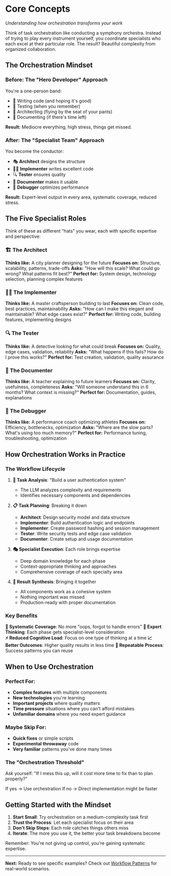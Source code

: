 # Core Concepts

*Understanding how orchestration transforms your work*

Think of task orchestration like conducting a symphony orchestra. Instead of trying to play every instrument yourself, you coordinate specialists who each excel at their particular role. The result? Beautiful complexity from organized collaboration.

## The Orchestration Mindset

### Before: The "Hero Developer" Approach
You're a one-person band:
- 🎸 Writing code (and hoping it's good)
- 🥁 Testing (when you remember)
- 🎹 Architecting (flying by the seat of your pants)
- 🎺 Documenting (if there's time left)

**Result:** Mediocre everything, high stress, things get missed.

### After: The "Specialist Team" Approach
You become the conductor:
- 🎭 **Architect** designs the structure
- 👩‍💻 **Implementer** writes excellent code
- 🔍 **Tester** ensures quality
- 📝 **Documenter** makes it usable
- 🐛 **Debugger** optimizes performance

**Result:** Expert-level output in every area, systematic coverage, reduced stress.

## The Five Specialist Roles

Think of these as different "hats" you wear, each with specific expertise and perspective:

### 🏗️ The Architect
**Thinks like:** A city planner designing for the future
**Focuses on:** Structure, scalability, patterns, trade-offs
**Asks:** "How will this scale? What could go wrong? What patterns fit best?"
**Perfect for:** System design, technology selection, planning complex features

### 👩‍💻 The Implementer  
**Thinks like:** A master craftsperson building to last
**Focuses on:** Clean code, best practices, maintainability
**Asks:** "How can I make this elegant and maintainable? What edge cases exist?"
**Perfect for:** Writing code, building features, implementing designs

### 🔍 The Tester
**Thinks like:** A detective looking for what could break
**Focuses on:** Quality, edge cases, validation, reliability
**Asks:** "What happens if this fails? How do I prove this works?"
**Perfect for:** Test creation, validation, quality assurance

### 📝 The Documenter
**Thinks like:** A teacher explaining to future learners
**Focuses on:** Clarity, usefulness, completeness
**Asks:** "Will someone understand this in 6 months? What context is missing?"
**Perfect for:** Documentation, guides, explanations

### 🐛 The Debugger
**Thinks like:** A performance coach optimizing athletes
**Focuses on:** Efficiency, bottlenecks, optimization
**Asks:** "Where are the slow parts? What's using too much memory?"
**Perfect for:** Performance tuning, troubleshooting, optimization

## How Orchestration Works in Practice

### The Workflow Lifecycle

1. **🎯 Task Analysis**: "Build a user authentication system"
   - The LLM analyzes complexity and requirements
   - Identifies necessary components and dependencies

2. **📋 Task Planning**: Breaking it down
   - **Architect**: Design security model and data structure
   - **Implementer**: Build authentication logic and endpoints
   - **Implementer**: Create password hashing and session management
   - **Tester**: Write security tests and edge case validation
   - **Documenter**: Create setup and usage documentation

3. **🎭 Specialist Execution**: Each role brings expertise
   - Deep domain knowledge for each phase
   - Context-appropriate thinking and approaches
   - Comprehensive coverage of each specialty area

4. **🔗 Result Synthesis**: Bringing it together
   - All components work as a cohesive system
   - Nothing important was missed
   - Production-ready with proper documentation

### Key Benefits

**🎯 Systematic Coverage**: No more "oops, forgot to handle errors"
**🧠 Expert Thinking**: Each phase gets specialist-level consideration  
**⚡ Reduced Cognitive Load**: Focus on one type of thinking at a time
**📈 Better Outcomes**: Higher quality results in less time
**🔄 Repeatable Process**: Success patterns you can reuse

## When to Use Orchestration

### Perfect For:
- **Complex features** with multiple components
- **New technologies** you're learning
- **Important projects** where quality matters
- **Time pressure** situations where you can't afford mistakes
- **Unfamiliar domains** where you need expert guidance

### Maybe Skip For:
- **Quick fixes** or simple scripts
- **Experimental throwaway** code
- **Very familiar** patterns you've done many times

### The "Orchestration Threshold"

Ask yourself: "If I mess this up, will it cost more time to fix than to plan properly?"

If yes → Use orchestration
If no → Direct implementation might be faster

## Getting Started with the Mindset

1. **Start Small**: Try orchestration on a medium-complexity task first
2. **Trust the Process**: Let each specialist focus on their area
3. **Don't Skip Steps**: Each role catches things others miss
4. **Iterate**: The more you use it, the better your task breakdowns become

Remember: You're not giving up control, you're gaining systematic expertise.

---

**Next:** Ready to see specific examples? Check out [Workflow Patterns](workflow-patterns/) for real-world scenarios.

